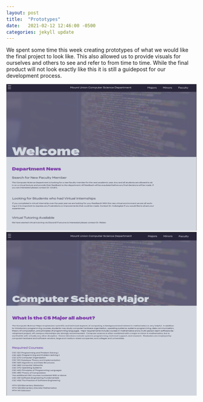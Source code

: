 ```yaml
---
layout: post
title:  "Prototypes"
date:   2021-02-12 12:46:00 -0500
categories: jekyll update
---
```


We spent some time this week creating prototypes of what we would like the final project to look like. This also allowed us to provide 
visuals for ourselves and others to see and refer to from time to time. While the final product will not look exactly like this it is still 
a guidepost for our development process. 

![Welcome Prototype](/assets/img/welcomePrototype.png "Welcome Screen")
![prototypes3](/assets/img/prototypes3.png "Major Screen")



